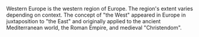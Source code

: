 Western Europe is the western region of Europe. The region's extent varies depending on context. The concept of "the West" appeared in Europe in juxtaposition to "the East" and originally applied to the ancient Mediterranean world, the Roman Empire, and medieval "Christendom".